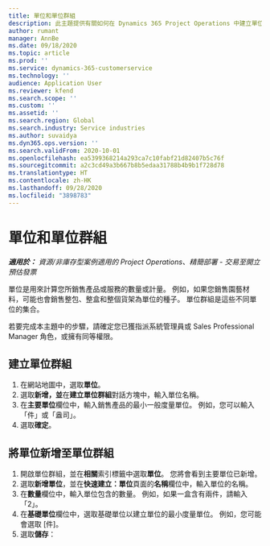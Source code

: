 ```yaml
---
title: 單位和單位群組
description: 此主題提供有關如何在 Dynamics 365 Project Operations 中建立單位和單位群組的資訊。
author: rumant
manager: AnnBe
ms.date: 09/18/2020
ms.topic: article
ms.prod: ''
ms.service: dynamics-365-customerservice
ms.technology: ''
audience: Application User
ms.reviewer: kfend
ms.search.scope: ''
ms.custom: ''
ms.assetid: ''
ms.search.region: Global
ms.search.industry: Service industries
ms.author: suvaidya
ms.dyn365.ops.version: ''
ms.search.validFrom: 2020-10-01
ms.openlocfilehash: ea5399368214a293ca7c10fabf21d82407b5c76f
ms.sourcegitcommit: a2c3cd49a3b667b8b5edaa31788b4b9b1f728d78
ms.translationtype: HT
ms.contentlocale: zh-HK
ms.lasthandoff: 09/28/2020
ms.locfileid: "3898783"
---
```

# <a name="units-and-unit-groups"></a>單位和單位群組

_**適用於：** 資源/非庫存型案例適用的 Project Operations、精簡部署 - 交易至開立預估發票_

單位是用來計算您所銷售產品或服務的數量或計量。 例如，如果您銷售園藝材料，可能也會銷售整包、整盒和整個貨架為單位的種子。 單位群組是這些不同單位的集合。

若要完成本主題中的步驟，請確定您已獲指派系統管理員或 Sales Professional Manager 角色，或擁有同等權限。

## <a name="create-a-unit-group"></a>建立單位群組

1. 在網站地圖中，選取**單位**。
2. 選取**新增，並**在**建立單位群組**對話方塊中，輸入單位名稱。
3. 在**主要單位**欄位中，輸入銷售產品的最小一般度量單位。 例如，您可以輸入「件」或「盎司」。
4. 選取**確定**。

## <a name="add-units-to-a-unit-group"></a>將單位新增至單位群組

1. 開啟單位群組，並在**相關**索引標籤中選取**單位**。 您將會看到主要單位已新增。
2. 選取**新增單位**，並在**快速建立：單位**頁面的**名稱**欄位中，輸入單位的名稱。
3. 在**數量**欄位中，輸入單位包含的數量。 例如，如果一盒含有兩件，請輸入「2」。 
4. 在**基礎單位**欄位中，選取基礎單位以建立單位的最小度量單位。 例如，您可能會選取 [件]。
5. 選取**儲存**：
